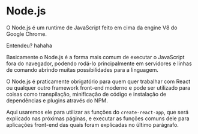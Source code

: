 # Node.js

O Node.js é um runtime de JavaScript feito em cima da engine V8 do Google Chrome.

Entendeu? hahaha

Basicamente o Node.js é a forma mais comum de executar o JavaScript fora do navegador, podendo rodá-lo principalmente em servidores e linhas de comando abrindo muitas possibilidades para a linguagem.

O Node.js é praticamente obrigatório para quem quer trabalhar com React ou qualquer outro framework front-end moderno e pode ser utilizado para coisas como transpilação, minificação de código e instalação de dependências e plugins através do NPM.

Aqui usaremos ele para utilizar as funções do `create-react-app`, que será explicado nas próximas páginas, e executar as funções comuns dele para aplicações front-end das quais foram explicadas no último parágrafo.
